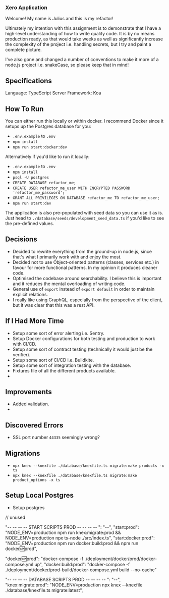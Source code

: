 ### Xero Application

Welcome! My name is Julius and this is my refactor!

Ultimately my intention with this assignment is to demonstrate that I have a high-level understanding of how to write quality code. It is by no means production ready, as that would take weeks as well as significantly increase the complexity of the project i.e. handling secrets, but I try and paint a complete picture.

I've also gone and changed a number of conventions to make it more of a node.js project i.e. snakeCase, so please keep that in mind!

## Specifications

Language: TypeScript
Server Framework: Koa

## How To Run

You can either run this locally or within docker. I recommend Docker since it setups up the Postgres database for you:

- `.env.example` to `.env`
- `npm install`
- `npm run start:docker:dev`

Alternatively if you'd like to run it locally:

- `.env.example` to `.env`
- `npm install`
- `psql -U postgres`
- `CREATE DATABASE refactor_me;`
- `CREATE USER refactor_me_user WITH ENCRYPTED PASSWORD 'refactor_me_password';`
- `GRANT ALL PRIVILEGES ON DATABASE refactor_me TO refactor_me_user;`
- `npm run start:dev`

The application is also pre-populated with seed data so you can use it as is. Just head to `./database/seeds/development_seed_data.ts` if you'd like to see the pre-defined values.

## Decisions

- Decided to rewrite everything from the ground-up in node.js, since that's what I primarily work with and enjoy the most.
- Decided not to use Object-oriented patterns (classes, services etc.) in favour for more functional patterns. In my opinion it produces cleaner code.
- Optimised the codebase around searchability. I believe this is important and it reduces the mental overloading of writing code.
- General use of `export` instead of `export default` in order to maintain explicit relations.
- I really like using GraphQL, especially from the perspective of the client, but it was clear that this was a rest API.

## If I Had More Time

- Setup some sort of error alerting i.e. Sentry.
- Setup Docker configurations for both testing and production to work with CI/CD.
- Setup some sort of contract testing (technically it would just be the verifier).
- Setup some sort of CI/CD i.e. Buildkite.
- Setup some sort of integration testing with the database.
- Fixtures file of all the different products available.
-

## Improvements

- Added validation.
-

## Discovered Errors

- SSL port number `44335` seemingly wrong?

## Migrations

- `npx knex --knexfile ./database/knexfile.ts migrate:make products -x ts`
- `npx knex --knexfile ./database/knexfile.ts migrate:make product_options -x ts`

## Setup Local Postgres

- Setup postgres



// unused

"-- -- -- -- START SCRIPTS PROD -- -- -- -- ": "--",
"start:prod": "NODE_ENV=production npm run knex:migrate:prod && NODE_ENV=production npx ts-node ./src/index.ts",
"start:docker:prod": "NODE_ENV=production npm run docker:build:prod && npm run docker:up:prod",

"docker:up:prod": "docker-compose -f ./deployment/docker/prod/docker-compose.yml up",
"docker:build:prod": "docker-compose -f ./deployment/docker/prod-build/docker-compose.yml build --no-cache"

"-- -- -- -- DATABASE SCRIPTS PROD -- -- -- -- ": "--",
"knex:migrate:prod": "NODE_ENV=production npx knex --knexfile ./database/knexfile.ts migrate:latest",
